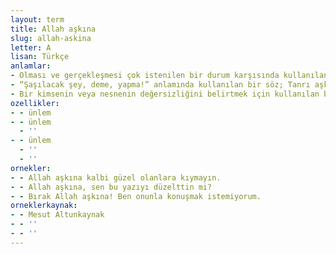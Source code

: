 ```yaml
---
layout: term
title: Allah aşkına
slug: allah-askina
letter: A
lisan: Türkçe
anlamlar:
- Olması ve gerçekleşmesi çok istenilen bir durum karşısında kullanılan yalvarma sözü; Tanrı aşkına
- “Şaşılacak şey, deme, yapma!” anlamında kullanılan bir söz; Tanrı aşkına
- Bir kimsenin veya nesnenin değersizliğini belirtmek için kullanılan bir söz; Tanrı aşkına
ozellikler:
- - ünlem
- - ünlem
  - ''
- - ünlem
  - ''
  - ''
ornekler:
- - Allah aşkına kalbi güzel olanlara kıymayın.
- - Allah aşkına, sen bu yazıyı düzelttin mi?
- - Bırak Allah aşkına! Ben onunla konuşmak istemiyorum.
orneklerkaynak:
- - Mesut Altunkaynak
- - ''
- - ''
---
```

